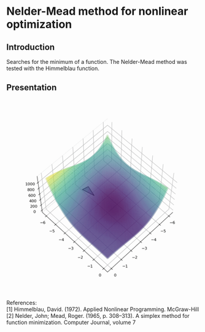# Nelder-Mead method for nonlinear optimization

## Introduction
Searches for the minimum of a function. The Nelder-Mead method was tested with the Himmelblau function.

## Presentation
![](https://github.com/marcocado/nelder-mead/blob/main/data/downhill_simplex.gif)

References: \
[1] Himmelblau, David. (1972). Applied Nonlinear Programming. McGraw-Hill\
[2] Nelder, John; Mead, Roger. (1965, p. 308–313). A simplex method for function minimization. Computer Journal, volume 7
